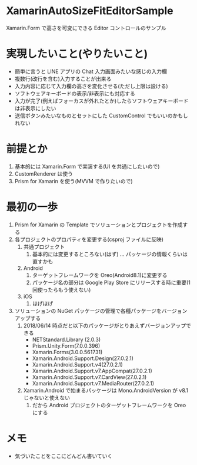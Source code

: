 # XamarinAutoSizeFitEditorSample

Xamarin.Form で高さを可変にできる Editor コントロールのサンプル

# 実現したいこと(やりたいこと)

- 簡単に言うと LINE アプリの Chat 入力画面みたいな感じの入力欄
- 複数行(改行を含む)入力することが出来る
- 入力内容に応じて入力欄の高さを変化させる(ただし上限は設ける)
- ソフトウェアキーボードの表示/非表示にも対応する
- 入力が完了(例えばフォーカスが外れたとか)したらソフトウェアキーボードは非表示にしたい
- 送信ボタンみたいなものとセットにした CustomControl でもいいのかもしれない

# 前提とか

1.  基本的には Xamarin.Form で実装する(UI を共通にしたいので)
1.  CustomRenderer は使う
1.  Prism for Xamarin を使う(MVVM で作りたいので)

# 最初の一歩

1.  Prism for Xamarin の Template でソリューションとプロジェクトを作成する
1.  各プロジェクトのプロパティを変更する(csproj ファイルに反映)
    1.  共通プロジェクト
        1.  基本的には変更するところない(はず) … パッケージの情報くらいは直すかも
    1.  Android
        1.  ターゲットフレームワークを Oreo(Android8.1)に変更する
        1.  パッケージ名の部分は Google Play Store にリリースする時に重要(1 回使ったらもう使えない)
    1.  iOS
        1.  ほげほげ
1.  ソリューションの NuGet パッケージの管理で各種パッケージをバージョンアップする
    1.  2018/06/14 時点だと以下のパッケージがとりあえずバージョンアップできる
        - NETStandard.Library (2.0.3)
        - Prism.Unity.Form(7.0.0.396)
        - Xamarin.Forms(3.0.0.561731)
        - Xamarin.Android.Support.Design(27.0.2.1)
        - Xamarin.Android.Support.v4(27.0.2.1)
        - Xamarin.Android.Support.v7.AppCompat(27.0.2.1)
        - Xamarin.Android.Support.v7.CardView(27.0.2.1)
        - Xamarin.Android.Support.v7.MediaRouter(27.0.2.1)
    1.  Xamarin.Android で始まるパッケージは Mono.AndroidVersion が v8.1 じゃないと使えない
        1.  だから Android プロジェクトのターゲットフレームワークを Oreo にする

# メモ

- 気づいたことをここにどんどん書いていく
